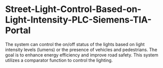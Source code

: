 # Street-Light-Control-Based-on-Light-Intensity-PLC-Siemens-TIA-Portal
The system can control the on/off status of the lights based on light intensity levels (lumens) or the presence of vehicles and pedestrians. The goal is to enhance energy efficiency and improve road safety. This system utilizes a comparator function to control the lighting.
